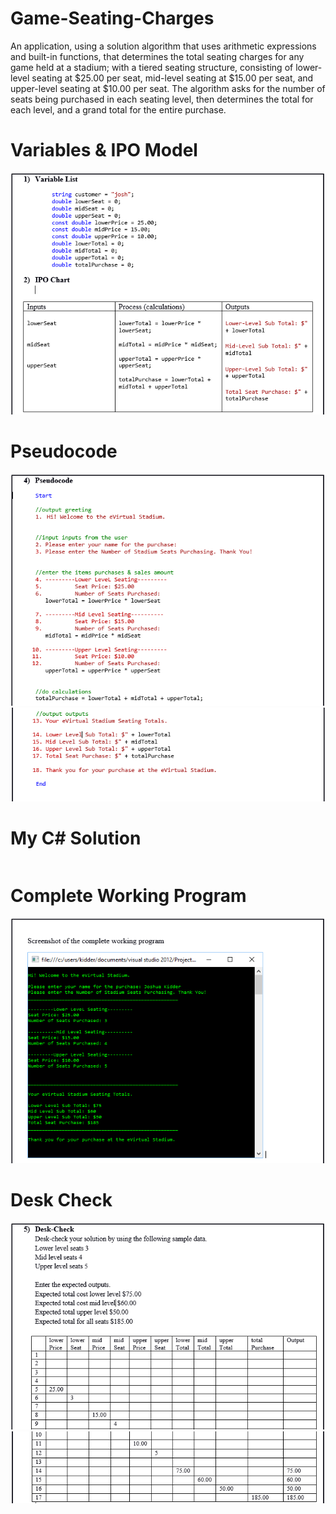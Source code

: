 # Game-Seating-Charges
An application, using a solution algorithm that uses arithmetic expressions and built-in functions, that determines the total seating charges for any game held at a stadium; with a tiered seating structure, consisting of lower-level seating at $25.00  per seat, mid-level seating at $15.00 per seat, and upper-level seating at $10.00 per seat. The algorithm asks for the number of seats being purchased in each seating level, then determines the total for each level, and a grand total for the entire purchase.

# Variables & IPO Model
![Variables & IPO Model](https://raw.githubusercontent.com/kiddjsh/Game-Seating-Charges/main/images/Variables%20%26%20IPO%20Model.PNG)

# Pseudocode
![Pseudocode1](https://raw.githubusercontent.com/kiddjsh/Game-Seating-Charges/main/images/Pseudocode_1.PNG)
![Pseudocode2](https://raw.githubusercontent.com/kiddjsh/Game-Seating-Charges/main/images/Pseudocode_2.PNG)

# My C# Solution

```C#


```

# Complete Working Program
![Complete Working Program](https://raw.githubusercontent.com/kiddjsh/Game-Seating-Charges/main/images/Complete%20Working%20Program.PNG)

# Desk Check
![DeskCheck1](https://raw.githubusercontent.com/kiddjsh/Game-Seating-Charges/main/images/Seats_DeskCheck_1.PNG)
![DeskCheck2](https://raw.githubusercontent.com/kiddjsh/Game-Seating-Charges/main/images/Seats_Desk%20Check_2.PNG)
